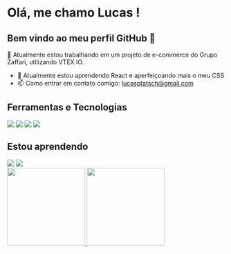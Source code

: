 # Olá, me chamo Lucas ! 
## Bem vindo ao meu perfil GitHub 👋

🔭 Atualmente estou trabalhando em um projeto de e-commerce do Grupo Zaffari, utilizando VTEX IO.
- 🌱 Atualmente estou aprendendo React e aperfeiçoando mais o meu CSS
- 📫 Como entrar em contato comigo: lucasptatsch@gmail.com

## Ferramentas e Tecnologias
<img src="https://cdn.jsdelivr.net/gh/devicons/devicon/icons/css3/css3-original-wordmark.svg" />
<img src="https://cdn.jsdelivr.net/gh/devicons/devicon/icons/sass/sass-original.svg" />
<img src="https://cdn.jsdelivr.net/gh/devicons/devicon/icons/javascript/javascript-original.svg" />
<img src="https://cdn.jsdelivr.net/gh/devicons/devicon/icons/git/git-original-wordmark.svg" />

## Estou aprendendo
<img src="https://cdn.jsdelivr.net/gh/devicons/devicon/icons/react/react-original.svg" />
<img src="https://cdn.jsdelivr.net/gh/devicons/devicon/icons/nodejs/nodejs-original-wordmark.svg" />

<div>
<a href="https://github.com/lucas-tatsch">
<img loading="lazy" height="180em" src="https://github-readme-stats.vercel.app/api/top-langs/?username=lucas-tatsch&layout=compact&langs_count=7&theme=dracula"/>
<img loading="lazy" height="180em" src="https://github-readme-stats.vercel.app/api?username=lucas-tatsch&show_icons=true&theme=dracula&include_all_commits=true&count_private=true"/>
</div>
          
          
          
